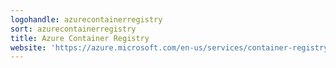 ```yaml
---
logohandle: azurecontainerregistry
sort: azurecontainerregistry
title: Azure Container Registry
website: 'https://azure.microsoft.com/en-us/services/container-registry/'
---
```

